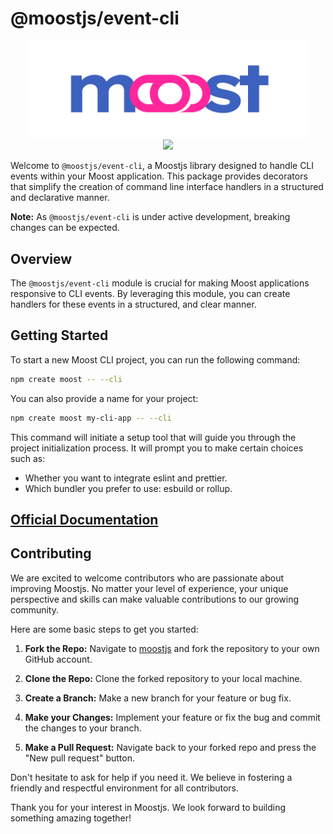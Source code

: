 # @moostjs/event-cli

<p align="center">
<img src="../../moost-logo.png" width="450px"><br>
<a  href="https://github.com/moostjs/moostjs/blob/main/LICENSE">
    <img src="https://img.shields.io/badge/License-MIT-green?style=for-the-badge" />
</a>
</p>

Welcome to `@moostjs/event-cli`, a Moostjs library designed to handle CLI events within your Moost application. This package provides decorators that simplify the creation of command line interface handlers in a structured and declarative manner.

**Note:** As `@moostjs/event-cli` is under active development, breaking changes can be expected.

## Overview

The `@moostjs/event-cli` module is crucial for making Moost applications responsive to CLI events. By leveraging this module, you can create handlers for these events in a structured, and clear manner.

## Getting Started

To start a new Moost CLI project, you can run the following command:

```bash
npm create moost -- --cli
```

You can also provide a name for your project:

```bash
npm create moost my-cli-app -- --cli
```

This command will initiate a setup tool that will guide you through the project initialization process. It will prompt you to make certain choices such as:

- Whether you want to integrate eslint and prettier.
- Which bundler you prefer to use: esbuild or rollup.

## [Official Documentation](https://moost.org/cliapp/)

## Contributing

We are excited to welcome contributors who are passionate about improving Moostjs. No matter your level of experience, your unique perspective and skills can make valuable contributions to our growing community.

Here are some basic steps to get you started:

1. **Fork the Repo:** Navigate to [moostjs](https://github.com/moostjs/moostjs) and fork the repository to your own GitHub account.

2. **Clone the Repo:** Clone the forked repository to your local machine.

3. **Create a Branch:** Make a new branch for your feature or bug fix.

4. **Make your Changes:** Implement your feature or fix the bug and commit the changes to your branch.

5. **Make a Pull Request:** Navigate back to your forked repo and press the "New pull request" button.

Don't hesitate to ask for help if you need it. We believe in fostering a friendly and respectful environment for all contributors.

Thank you for your interest in Moostjs. We look forward to building something amazing together!
